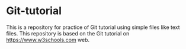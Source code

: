 # Git-tutorial
This is a repository for practice of Git tutorial using simple files like text files.
This repository is based on the Git tutorial on https://www.w3schools.com web.

